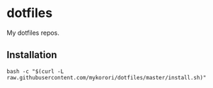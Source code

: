 dotfiles
========

My dotfiles repos.

## Installation

```shell
bash -c "$(curl -L raw.githubusercontent.com/mykorori/dotfiles/master/install.sh)"
```
